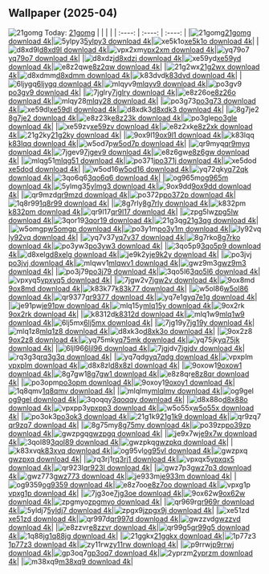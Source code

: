 ## Wallpaper (2025-04)
![21gomg](https://w.wallhaven.cc/full/21/wallhaven-21gomg.png) Today: [21gomg](https://th.wallhaven.cc/small/21/21gomg.jpg)
|      |      |      |
| :----: | :----: | :----: |
|![21gomg](https://th.wallhaven.cc/small/21/21gomg.jpg)[21gomg download 4k](https://wallhaven.cc/w/21gomg)|![5ylpy3](https://th.wallhaven.cc/small/5y/5ylpy3.jpg)[5ylpy3 download 4k](https://wallhaven.cc/w/5ylpy3)|![xe5k1o](https://th.wallhaven.cc/small/xe/xe5k1o.jpg)[xe5k1o download 4k](https://wallhaven.cc/w/xe5k1o)|
|![d8xd9l](https://th.wallhaven.cc/small/d8/d8xd9l.jpg)[d8xd9l download 4k](https://wallhaven.cc/w/d8xd9l)|![vpx2xm](https://th.wallhaven.cc/small/vp/vpx2xm.jpg)[vpx2xm download 4k](https://wallhaven.cc/w/vpx2xm)|![yq79o7](https://th.wallhaven.cc/small/yq/yq79o7.jpg)[yq79o7 download 4k](https://wallhaven.cc/w/yq79o7)|
|![d8xdzj](https://th.wallhaven.cc/small/d8/d8xdzj.jpg)[d8xdzj download 4k](https://wallhaven.cc/w/d8xdzj)|![xe59yd](https://th.wallhaven.cc/small/xe/xe59yd.jpg)[xe59yd download 4k](https://wallhaven.cc/w/xe59yd)|![e8z2qw](https://th.wallhaven.cc/small/e8/e8z2qw.jpg)[e8z2qw download 4k](https://wallhaven.cc/w/e8z2qw)|
|![21g2wx](https://th.wallhaven.cc/small/21/21g2wx.jpg)[21g2wx download 4k](https://wallhaven.cc/w/21g2wx)|![d8xdmm](https://th.wallhaven.cc/small/d8/d8xdmm.jpg)[d8xdmm download 4k](https://wallhaven.cc/w/d8xdmm)|![k83dvd](https://th.wallhaven.cc/small/k8/k83dvd.jpg)[k83dvd download 4k](https://wallhaven.cc/w/k83dvd)|
|![6ljygq](https://th.wallhaven.cc/small/6l/6ljygq.jpg)[6ljygq download 4k](https://wallhaven.cc/w/6ljygq)|![mlqyv9](https://th.wallhaven.cc/small/ml/mlqyv9.jpg)[mlqyv9 download 4k](https://wallhaven.cc/w/mlqyv9)|![po3gv9](https://th.wallhaven.cc/small/po/po3gv9.jpg)[po3gv9 download 4k](https://wallhaven.cc/w/po3gv9)|
|![7jglry](https://th.wallhaven.cc/small/7j/7jglry.jpg)[7jglry download 4k](https://wallhaven.cc/w/7jglry)|![e8z26o](https://th.wallhaven.cc/small/e8/e8z26o.jpg)[e8z26o download 4k](https://wallhaven.cc/w/e8z26o)|![mlqy28](https://th.wallhaven.cc/small/ml/mlqy28.jpg)[mlqy28 download 4k](https://wallhaven.cc/w/mlqy28)|
|![po3g73](https://th.wallhaven.cc/small/po/po3g73.jpg)[po3g73 download 4k](https://wallhaven.cc/w/po3g73)|![xe59dl](https://th.wallhaven.cc/small/xe/xe59dl.jpg)[xe59dl download 4k](https://wallhaven.cc/w/xe59dl)|![d8xdk3](https://th.wallhaven.cc/small/d8/d8xdk3.jpg)[d8xdk3 download 4k](https://wallhaven.cc/w/d8xdk3)|
|![8g7je2](https://th.wallhaven.cc/small/8g/8g7je2.jpg)[8g7je2 download 4k](https://wallhaven.cc/w/8g7je2)|![e8z23k](https://th.wallhaven.cc/small/e8/e8z23k.jpg)[e8z23k download 4k](https://wallhaven.cc/w/e8z23k)|![po3gle](https://th.wallhaven.cc/small/po/po3gle.jpg)[po3gle download 4k](https://wallhaven.cc/w/po3gle)|
|![xe59zv](https://th.wallhaven.cc/small/xe/xe59zv.jpg)[xe59zv download 4k](https://wallhaven.cc/w/xe59zv)|![e8z2xk](https://th.wallhaven.cc/small/e8/e8z2xk.jpg)[e8z2xk download 4k](https://wallhaven.cc/w/e8z2xk)|![21g2ky](https://th.wallhaven.cc/small/21/21g2ky.jpg)[21g2ky download 4k](https://wallhaven.cc/w/21g2ky)|
|![9ox9l1](https://th.wallhaven.cc/small/9o/9ox9l1.jpg)[9ox9l1 download 4k](https://wallhaven.cc/w/9ox9l1)|![k83lqq](https://th.wallhaven.cc/small/k8/k83lqq.jpg)[k83lqq download 4k](https://wallhaven.cc/w/k83lqq)|![w5od7p](https://th.wallhaven.cc/small/w5/w5od7p.jpg)[w5od7p download 4k](https://wallhaven.cc/w/w5od7p)|
|![qr9myq](https://th.wallhaven.cc/small/qr/qr9myq.jpg)[qr9myq download 4k](https://wallhaven.cc/w/qr9myq)|![7jgev9](https://th.wallhaven.cc/small/7j/7jgev9.jpg)[7jgev9 download 4k](https://wallhaven.cc/w/7jgev9)|![e8z6gw](https://th.wallhaven.cc/small/e8/e8z6gw.jpg)[e8z6gw download 4k](https://wallhaven.cc/w/e8z6gw)|
|![mlqg51](https://th.wallhaven.cc/small/ml/mlqg51.jpg)[mlqg51 download 4k](https://wallhaven.cc/w/mlqg51)|![po371j](https://th.wallhaven.cc/small/po/po371j.jpg)[po371j download 4k](https://wallhaven.cc/w/po371j)|![xe5dod](https://th.wallhaven.cc/small/xe/xe5dod.jpg)[xe5dod download 4k](https://wallhaven.cc/w/xe5dod)|
|![w5od16](https://th.wallhaven.cc/small/w5/w5od16.jpg)[w5od16 download 4k](https://wallhaven.cc/w/w5od16)|![yq72qk](https://th.wallhaven.cc/small/yq/yq72qk.jpg)[yq72qk download 4k](https://wallhaven.cc/w/yq72qk)|![3qo6q6](https://th.wallhaven.cc/small/3q/3qo6q6.jpg)[3qo6q6 download 4k](https://wallhaven.cc/w/3qo6q6)|
|![og965m](https://th.wallhaven.cc/small/og/og965m.jpg)[og965m download 4k](https://wallhaven.cc/w/og965m)|![5ylmg3](https://th.wallhaven.cc/small/5y/5ylmg3.jpg)[5ylmg3 download 4k](https://wallhaven.cc/w/5ylmg3)|![9ox9dd](https://th.wallhaven.cc/small/9o/9ox9dd.jpg)[9ox9dd download 4k](https://wallhaven.cc/w/9ox9dd)|
|![qr9mzd](https://th.wallhaven.cc/small/qr/qr9mzd.jpg)[qr9mzd download 4k](https://wallhaven.cc/w/qr9mzd)|![po372p](https://th.wallhaven.cc/small/po/po372p.jpg)[po372p download 4k](https://wallhaven.cc/w/po372p)|![1q8r99](https://th.wallhaven.cc/small/1q/1q8r99.jpg)[1q8r99 download 4k](https://wallhaven.cc/w/1q8r99)|
|![8g7rly](https://th.wallhaven.cc/small/8g/8g7rly.jpg)[8g7rly download 4k](https://wallhaven.cc/w/8g7rly)|![k832pm](https://th.wallhaven.cc/small/k8/k832pm.jpg)[k832pm download 4k](https://wallhaven.cc/w/k832pm)|![qr9l17](https://th.wallhaven.cc/small/qr/qr9l17.jpg)[qr9l17 download 4k](https://wallhaven.cc/w/qr9l17)|
|![zpg5lw](https://th.wallhaven.cc/small/zp/zpg5lw.jpg)[zpg5lw download 4k](https://wallhaven.cc/w/zpg5lw)|![3qor19](https://th.wallhaven.cc/small/3q/3qor19.jpg)[3qor19 download 4k](https://wallhaven.cc/w/3qor19)|![21g3qg](https://th.wallhaven.cc/small/21/21g3qg.jpg)[21g3qg download 4k](https://wallhaven.cc/w/21g3qg)|
|![w5omgp](https://th.wallhaven.cc/small/w5/w5omgp.jpg)[w5omgp download 4k](https://wallhaven.cc/w/w5omgp)|![po3y1m](https://th.wallhaven.cc/small/po/po3y1m.jpg)[po3y1m download 4k](https://wallhaven.cc/w/po3y1m)|![ly92vq](https://th.wallhaven.cc/small/ly/ly92vq.jpg)[ly92vq download 4k](https://wallhaven.cc/w/ly92vq)|
|![yq7v37](https://th.wallhaven.cc/small/yq/yq7v37.jpg)[yq7v37 download 4k](https://wallhaven.cc/w/yq7v37)|![8g7rko](https://th.wallhaven.cc/small/8g/8g7rko.jpg)[8g7rko download 4k](https://wallhaven.cc/w/8g7rko)|![po3yw3](https://th.wallhaven.cc/small/po/po3yw3.jpg)[po3yw3 download 4k](https://wallhaven.cc/w/po3yw3)|
|![3qo5p9](https://th.wallhaven.cc/small/3q/3qo5p9.jpg)[3qo5p9 download 4k](https://wallhaven.cc/w/3qo5p9)|![d8xelg](https://th.wallhaven.cc/small/d8/d8xelg.jpg)[d8xelg download 4k](https://wallhaven.cc/w/d8xelg)|![je9k2y](https://th.wallhaven.cc/small/je/je9k2y.jpg)[je9k2y download 4k](https://wallhaven.cc/w/je9k2y)|
|![po3jvj](https://th.wallhaven.cc/small/po/po3jvj.jpg)[po3jvj download 4k](https://wallhaven.cc/w/po3jvj)|![mlqwv1](https://th.wallhaven.cc/small/ml/mlqwv1.jpg)[mlqwv1 download 4k](https://wallhaven.cc/w/mlqwv1)|![gwz9m3](https://th.wallhaven.cc/small/gw/gwz9m3.jpg)[gwz9m3 download 4k](https://wallhaven.cc/w/gwz9m3)|
|![po3j79](https://th.wallhaven.cc/small/po/po3j79.jpg)[po3j79 download 4k](https://wallhaven.cc/w/po3j79)|![3qo5l6](https://th.wallhaven.cc/small/3q/3qo5l6.jpg)[3qo5l6 download 4k](https://wallhaven.cc/w/3qo5l6)|![vpxyq5](https://th.wallhaven.cc/small/vp/vpxyq5.jpg)[vpxyq5 download 4k](https://wallhaven.cc/w/vpxyq5)|
|![7jgw2v](https://th.wallhaven.cc/small/7j/7jgw2v.jpg)[7jgw2v download 4k](https://wallhaven.cc/w/7jgw2v)|![9ox8md](https://th.wallhaven.cc/small/9o/9ox8md.jpg)[9ox8md download 4k](https://wallhaven.cc/w/9ox8md)|![k83k77](https://th.wallhaven.cc/small/k8/k83k77.jpg)[k83k77 download 4k](https://wallhaven.cc/w/k83k77)|
|![w5ol86](https://th.wallhaven.cc/small/w5/w5ol86.jpg)[w5ol86 download 4k](https://wallhaven.cc/w/w5ol86)|![qr9377](https://th.wallhaven.cc/small/qr/qr9377.jpg)[qr9377 download 4k](https://wallhaven.cc/w/qr9377)|![yq7e1g](https://th.wallhaven.cc/small/yq/yq7e1g.jpg)[yq7e1g download 4k](https://wallhaven.cc/w/yq7e1g)|
|![je91pw](https://th.wallhaven.cc/small/je/je91pw.jpg)[je91pw download 4k](https://wallhaven.cc/w/je91pw)|![mlq15y](https://th.wallhaven.cc/small/ml/mlq15y.jpg)[mlq15y download 4k](https://wallhaven.cc/w/mlq15y)|![9ox2rk](https://th.wallhaven.cc/small/9o/9ox2rk.jpg)[9ox2rk download 4k](https://wallhaven.cc/w/9ox2rk)|
|![k8312d](https://th.wallhaven.cc/small/k8/k8312d.jpg)[k8312d download 4k](https://wallhaven.cc/w/k8312d)|![mlq1w9](https://th.wallhaven.cc/small/ml/mlq1w9.jpg)[mlq1w9 download 4k](https://wallhaven.cc/w/mlq1w9)|![6lj5mx](https://th.wallhaven.cc/small/6l/6lj5mx.jpg)[6lj5mx download 4k](https://wallhaven.cc/w/6lj5mx)|
|![7jg19y](https://th.wallhaven.cc/small/7j/7jg19y.jpg)[7jg19y download 4k](https://wallhaven.cc/w/7jg19y)|![mlq1z8](https://th.wallhaven.cc/small/ml/mlq1z8.jpg)[mlq1z8 download 4k](https://wallhaven.cc/w/mlq1z8)|![d8xk3o](https://th.wallhaven.cc/small/d8/d8xk3o.jpg)[d8xk3o download 4k](https://wallhaven.cc/w/d8xk3o)|
|![9ox2z8](https://th.wallhaven.cc/small/9o/9ox2z8.jpg)[9ox2z8 download 4k](https://wallhaven.cc/w/9ox2z8)|![yq75mk](https://th.wallhaven.cc/small/yq/yq75mk.jpg)[yq75mk download 4k](https://wallhaven.cc/w/yq75mk)|![yq75jk](https://th.wallhaven.cc/small/yq/yq75jk.jpg)[yq75jk download 4k](https://wallhaven.cc/w/yq75jk)|
|![6ljl96](https://th.wallhaven.cc/small/6l/6ljl96.jpg)[6ljl96 download 4k](https://wallhaven.cc/w/6ljl96)|![7jgjdv](https://th.wallhaven.cc/small/7j/7jgjdv.jpg)[7jgjdv download 4k](https://wallhaven.cc/w/7jgjdv)|![rq3g3q](https://th.wallhaven.cc/small/rq/rq3g3q.jpg)[rq3g3q download 4k](https://wallhaven.cc/w/rq3g3q)|
|![yq7qdg](https://th.wallhaven.cc/small/yq/yq7qdg.jpg)[yq7qdg download 4k](https://wallhaven.cc/w/yq7qdg)|![vpxplm](https://th.wallhaven.cc/small/vp/vpxplm.jpg)[vpxplm download 4k](https://wallhaven.cc/w/vpxplm)|![d8x8zl](https://th.wallhaven.cc/small/d8/d8x8zl.jpg)[d8x8zl download 4k](https://wallhaven.cc/w/d8x8zl)|
|![9oxow1](https://th.wallhaven.cc/small/9o/9oxow1.jpg)[9oxow1 download 4k](https://wallhaven.cc/w/9oxow1)|![8g7gw1](https://th.wallhaven.cc/small/8g/8g7gw1.jpg)[8g7gw1 download 4k](https://wallhaven.cc/w/8g7gw1)|![e8z8qr](https://th.wallhaven.cc/small/e8/e8z8qr.jpg)[e8z8qr download 4k](https://wallhaven.cc/w/e8z8qr)|
|![po3opm](https://th.wallhaven.cc/small/po/po3opm.jpg)[po3opm download 4k](https://wallhaven.cc/w/po3opm)|![9oxoy1](https://th.wallhaven.cc/small/9o/9oxoy1.jpg)[9oxoy1 download 4k](https://wallhaven.cc/w/9oxoy1)|![1q8qmv](https://th.wallhaven.cc/small/1q/1q8qmv.jpg)[1q8qmv download 4k](https://wallhaven.cc/w/1q8qmv)|
|![mlqlmy](https://th.wallhaven.cc/small/ml/mlqlmy.jpg)[mlqlmy download 4k](https://wallhaven.cc/w/mlqlmy)|![og9gel](https://th.wallhaven.cc/small/og/og9gel.jpg)[og9gel download 4k](https://wallhaven.cc/w/og9gel)|![3qoqqy](https://th.wallhaven.cc/small/3q/3qoqqy.jpg)[3qoqqy download 4k](https://wallhaven.cc/w/3qoqqy)|
|![d8x88o](https://th.wallhaven.cc/small/d8/d8x88o.jpg)[d8x88o download 4k](https://wallhaven.cc/w/d8x88o)|![vpxpp3](https://th.wallhaven.cc/small/vp/vpxpp3.jpg)[vpxpp3 download 4k](https://wallhaven.cc/w/vpxpp3)|![w5o55x](https://th.wallhaven.cc/small/w5/w5o55x.jpg)[w5o55x download 4k](https://wallhaven.cc/w/w5o55x)|
|![po3ok3](https://th.wallhaven.cc/small/po/po3ok3.jpg)[po3ok3 download 4k](https://wallhaven.cc/w/po3ok3)|![21g1k9](https://th.wallhaven.cc/small/21/21g1k9.jpg)[21g1k9 download 4k](https://wallhaven.cc/w/21g1k9)|![qr9zq7](https://th.wallhaven.cc/small/qr/qr9zq7.jpg)[qr9zq7 download 4k](https://wallhaven.cc/w/qr9zq7)|
|![8g75my](https://th.wallhaven.cc/small/8g/8g75my.jpg)[8g75my download 4k](https://wallhaven.cc/w/8g75my)|![po39zp](https://th.wallhaven.cc/small/po/po39zp.jpg)[po39zp download 4k](https://wallhaven.cc/w/po39zp)|![gwzpgq](https://th.wallhaven.cc/small/gw/gwzpgq.jpg)[gwzpgq download 4k](https://wallhaven.cc/w/gwzpgq)|
|![je9x7w](https://th.wallhaven.cc/small/je/je9x7w.jpg)[je9x7w download 4k](https://wallhaven.cc/w/je9x7w)|![3qol89](https://th.wallhaven.cc/small/3q/3qol89.jpg)[3qol89 download 4k](https://wallhaven.cc/w/3qol89)|![gwzpkq](https://th.wallhaven.cc/small/gw/gwzpkq.jpg)[gwzpkq download 4k](https://wallhaven.cc/w/gwzpkq)|
|![k83xvq](https://th.wallhaven.cc/small/k8/k83xvq.jpg)[k83xvq download 4k](https://wallhaven.cc/w/k83xvq)|![og95vl](https://th.wallhaven.cc/small/og/og95vl.jpg)[og95vl download 4k](https://wallhaven.cc/w/og95vl)|![gwzpxq](https://th.wallhaven.cc/small/gw/gwzpxq.jpg)[gwzpxq download 4k](https://wallhaven.cc/w/gwzpxq)|
|![rq3rj1](https://th.wallhaven.cc/small/rq/rq3rj1.jpg)[rq3rj1 download 4k](https://wallhaven.cc/w/rq3rj1)|![vpxqx5](https://th.wallhaven.cc/small/vp/vpxqx5.jpg)[vpxqx5 download 4k](https://wallhaven.cc/w/vpxqx5)|![qr923l](https://th.wallhaven.cc/small/qr/qr923l.jpg)[qr923l download 4k](https://wallhaven.cc/w/qr923l)|
|![gwz7p3](https://th.wallhaven.cc/small/gw/gwz7p3.jpg)[gwz7p3 download 4k](https://wallhaven.cc/w/gwz7p3)|![gwz773](https://th.wallhaven.cc/small/gw/gwz773.jpg)[gwz773 download 4k](https://wallhaven.cc/w/gwz773)|![je933m](https://th.wallhaven.cc/small/je/je933m.jpg)[je933m download 4k](https://wallhaven.cc/w/je933m)|
|![og9359](https://th.wallhaven.cc/small/og/og9359.jpg)[og9359 download 4k](https://wallhaven.cc/w/og9359)|![e8z7oo](https://th.wallhaven.cc/small/e8/e8z7oo.jpg)[e8z7oo download 4k](https://wallhaven.cc/w/e8z7oo)|![vpxg1p](https://th.wallhaven.cc/small/vp/vpxg1p.jpg)[vpxg1p download 4k](https://wallhaven.cc/w/vpxg1p)|
|![7jg3oe](https://th.wallhaven.cc/small/7j/7jg3oe.jpg)[7jg3oe download 4k](https://wallhaven.cc/w/7jg3oe)|![9ox62w](https://th.wallhaven.cc/small/9o/9ox62w.jpg)[9ox62w download 4k](https://wallhaven.cc/w/9ox62w)|![zpgmyo](https://th.wallhaven.cc/small/zp/zpgmyo.jpg)[zpgmyo download 4k](https://wallhaven.cc/w/zpgmyo)|
|![qr969r](https://th.wallhaven.cc/small/qr/qr969r.jpg)[qr969r download 4k](https://wallhaven.cc/w/qr969r)|![5yldj7](https://th.wallhaven.cc/small/5y/5yldj7.jpg)[5yldj7 download 4k](https://wallhaven.cc/w/5yldj7)|![zpgx9j](https://th.wallhaven.cc/small/zp/zpgx9j.jpg)[zpgx9j download 4k](https://wallhaven.cc/w/zpgx9j)|
|![xe51zd](https://th.wallhaven.cc/small/xe/xe51zd.jpg)[xe51zd download 4k](https://wallhaven.cc/w/xe51zd)|![qr997d](https://th.wallhaven.cc/small/qr/qr997d.jpg)[qr997d download 4k](https://wallhaven.cc/w/qr997d)|![gwzzvd](https://th.wallhaven.cc/small/gw/gwzzvd.jpg)[gwzzvd download 4k](https://wallhaven.cc/w/gwzzvd)|
|![e8zzvr](https://th.wallhaven.cc/small/e8/e8zzvr.jpg)[e8zzvr download 4k](https://wallhaven.cc/w/e8zzvr)|![qr99g5](https://th.wallhaven.cc/small/qr/qr99g5.jpg)[qr99g5 download 4k](https://wallhaven.cc/w/qr99g5)|![1q88jg](https://th.wallhaven.cc/small/1q/1q88jg.jpg)[1q88jg download 4k](https://wallhaven.cc/w/1q88jg)|
|![21ggkx](https://th.wallhaven.cc/small/21/21ggkx.jpg)[21ggkx download 4k](https://wallhaven.cc/w/21ggkx)|![1p77z3](https://th.wallhaven.cc/small/1p/1p77z3.jpg)[1p77z3 download 4k](https://wallhaven.cc/w/1p77z3)|![zy11rw](https://th.wallhaven.cc/small/zy/zy11rw.jpg)[zy11rw download 4k](https://wallhaven.cc/w/zy11rw)|
|![p9rrwj](https://th.wallhaven.cc/small/p9/p9rrwj.jpg)[p9rrwj download 4k](https://wallhaven.cc/w/p9rrwj)|![gp3oq7](https://th.wallhaven.cc/small/gp/gp3oq7.jpg)[gp3oq7 download 4k](https://wallhaven.cc/w/gp3oq7)|![2yprzm](https://th.wallhaven.cc/small/2y/2yprzm.jpg)[2yprzm download 4k](https://wallhaven.cc/w/2yprzm)|
|![m38xq9](https://th.wallhaven.cc/small/m3/m38xq9.jpg)[m38xq9 download 4k](https://wallhaven.cc/w/m38xq9)|